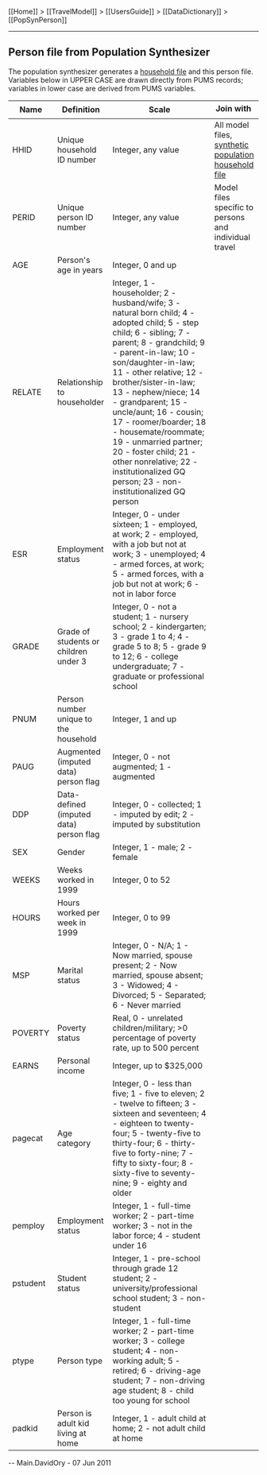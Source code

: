[[Home]] > [[TravelModel]] > [[UsersGuide]] > [[DataDictionary]] > [[PopSynPerson]]

***

## Person file from Population Synthesizer

The population synthesizer generates a [household file](PopSynHousehold) and this person file. Variables below in UPPER CASE are drawn directly from PUMS records; variables in lower case are derived from PUMS variables.

| Name | Definition | Scale | Join with  |
|------|------------|-------|--------------|
| HHID | Unique household ID number | Integer, any value | All model files, [synthetic population household file](PopSynHousehold) |
| PERID | Unique person ID number | Integer, any value | Model files specific to persons and individual travel |
| AGE | Person's age in years | Integer, 0 and up | |
| RELATE | Relationship to householder | Integer, 1 - householder; 2 - husband/wife; 3 - natural born child; 4 - adopted child; 5 - step child; 6 - sibling; 7 - parent; 8 - grandchild; 9 - parent-in-law; 10 - son/daughter-in-law; 11 - other relative; 12 - brother/sister-in-law; 13 - nephew/niece; 14 - grandparent; 15 - uncle/aunt; 16 - cousin; 17 - roomer/boarder; 18 - housemate/roommate; 19 - unmarried partner; 20 - foster child; 21 - other nonrelative; 22 - institutionalized GQ person; 23 - non-institutionalized GQ person | |
| ESR | Employment status | Integer, 0 - under sixteen; 1 - employed, at work; 2 - employed, with a job but not at work; 3 - unemployed; 4 - armed forces, at work; 5 - armed forces, with a job but not at work; 6 - not in labor force | |
| GRADE | Grade of students or children under 3 | Integer, 0 - not a student; 1 - nursery school; 2 - kindergarten; 3 - grade 1 to 4; 4 - grade 5 to 8; 5 - grade 9 to 12; 6 - college undergraduate; 7 - graduate or professional school | |
| PNUM | Person number unique to the household | Integer, 1 and up | |
| PAUG | Augmented (imputed data) person flag | Integer, 0 - not augmented; 1 - augmented | |
| DDP | Data-defined (imputed data) person flag | Integer, 0 - collected; 1 - imputed by edit; 2 - imputed by substitution | |
| SEX | Gender | Integer, 1 - male; 2 - female | |
| WEEKS | Weeks worked in 1999 | Integer, 0 to 52 | |
| HOURS | Hours worked per week in 1999 | Integer, 0 to 99 | |
| MSP | Marital status | Integer, 0 - N/A; 1 - Now married, spouse present; 2 - Now married, spouse absent; 3 - Widowed; 4 - Divorced; 5 - Separated; 6 - Never married | |
| POVERTY | Poverty status | Real, 0 - unrelated children/military; &gt;0 percentage of poverty rate, up to 500 percent | |
| EARNS | Personal income | Integer, up to $325,000 | |
| pagecat | Age category | Integer, 0 - less than five; 1 - five to eleven; 2 - twelve to fifteen; 3 - sixteen and seventeen; 4 - eighteen to twenty-four; 5 - twenty-five to thirty-four; 6 - thirty-five to forty-nine; 7 - fifty to sixty-four; 8 - sixty-five to seventy-nine; 9 - eighty and older | |
| pemploy | Employment status | Integer, 1 - full-time worker; 2 - part-time worker; 3 - not in the labor force; 4 - student under 16 | |
| pstudent | Student status | Integer, 1 - pre-school through grade 12 student; 2 - university/professional school student; 3 - non-student | |
| ptype | Person type | Integer, 1 - full-time worker; 2 - part-time worker; 3 - college student; 4 - non-working adult; 5 - retired; 6 - driving-age student; 7 - non-driving age student; 8 - child too young for school | |
| padkid | Person is adult kid living at home | Integer, 1 - adult child at home; 2 - not adult child at home | |


-- Main.DavidOry - 07 Jun 2011